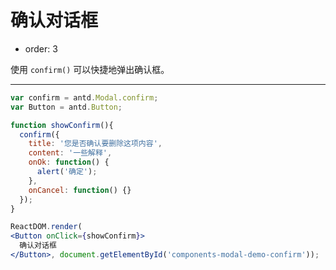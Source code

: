 # 确认对话框

- order: 3

使用 `confirm()` 可以快捷地弹出确认框。

---

````jsx
var confirm = antd.Modal.confirm;
var Button = antd.Button;

function showConfirm(){
  confirm({
    title: '您是否确认要删除这项内容',
    content: '一些解释',
    onOk: function() {
      alert('确定');
    },
    onCancel: function() {}
  });
}

ReactDOM.render(
<Button onClick={showConfirm}>
  确认对话框
</Button>, document.getElementById('components-modal-demo-confirm'));
````
